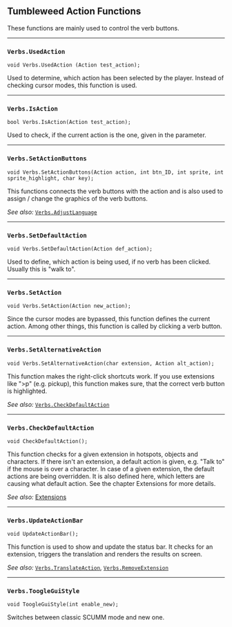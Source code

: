 ## Tumbleweed Action Functions

These functions are mainly used to control the verb buttons.

---

### `Verbs.UsedAction`

```ags
void Verbs.UsedAction (Action test_action);
```

Used to determine, which action has been selected by the player. Instead of checking cursor modes, this function is used.

---

### `Verbs.IsAction`

```ags
bool Verbs.IsAction(Action test_action);
```

Used to check, if the current action is the one, given in the parameter.

---

### `Verbs.SetActionButtons`

```ags
void Verbs.SetActionButtons(Action action, int btn_ID, int sprite, int sprite_highlight, char key);
```

This functions connects the verb buttons with the action and is also used to assign / change the graphics of the verb buttons.

*See also:*
[`Verbs.AdjustLanguage`](Tumbleweed_translation#verbsadjustlanguage)

---

### `Verbs.SetDefaultAction`

```ags
void Verbs.SetDefaultAction(Action def_action);
```

Used to define, which action is being used, if no verb has been clicked. Usually this is "walk to".

---

### `Verbs.SetAction`

```ags
void Verbs.SetAction(Action new_action);
```

Since the cursor modes are bypassed, this function defines the current action. Among other things, this function is called by clicking a verb button.

---

### `Verbs.SetAlternativeAction`

```ags
void Verbs.SetAlternativeAction(char extension, Action alt_action);
```

This function makes the right-click shortcuts work. If you use extensions like ">p" (e.g. pickup), this function makes sure, that the correct verb button is highlighted.

*See also:*
[`Verbs.CheckDefaultAction`](Tumbleweed_actions#verbscheckdefaultaction)

---

### `Verbs.CheckDefaultAction`

```ags
void CheckDefaultAction();
```

This function checks for a given extension in hotspots, objects and characters. If there isn't an extension, a default action is given, e.g.
"Talk to" if the mouse is over a character. In case of a given extension, the default actions are being overridden.
It is also defined here, which letters are causing what default action. See the chapter Extensions for more details.

*See also:*
[Extensions](Tumbleweed_extensions#tumbleweed-extensions)

---

### `Verbs.UpdateActionBar`

```ags
void UpdateActionBar();
```

This function is used to show and update the status bar. It checks for an extension, triggers the translation and renders the results on screen.

*See also:*
[`Verbs.TranslateAction`](Tumbleweed_translation#verbstranslateaction),
[`Verbs.RemoveExtension`](Tumbleweed_extensions#verbsremoveextension)

---

### `Verbs.ToogleGuiStyle`

```ags
void ToogleGuiStyle(int enable_new);
```

Switches between classic SCUMM mode and new one.
